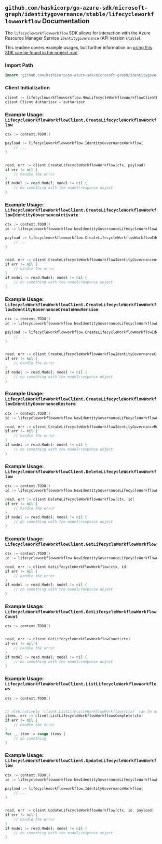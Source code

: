 
## `github.com/hashicorp/go-azure-sdk/microsoft-graph/identitygovernance/stable/lifecycleworkflowworkflow` Documentation

The `lifecycleworkflowworkflow` SDK allows for interaction with the Azure Resource Manager Service `identitygovernance` (API Version `stable`).

This readme covers example usages, but further information on [using this SDK can be found in the project root](https://github.com/hashicorp/go-azure-sdk/tree/main/docs).

### Import Path

```go
import "github.com/hashicorp/go-azure-sdk/microsoft-graph/identitygovernance/stable/lifecycleworkflowworkflow"
```


### Client Initialization

```go
client := lifecycleworkflowworkflow.NewLifecycleWorkflowWorkflowClientWithBaseURI("https://management.azure.com")
client.Client.Authorizer = authorizer
```


### Example Usage: `LifecycleWorkflowWorkflowClient.CreateLifecycleWorkflowWorkflow`

```go
ctx := context.TODO()

payload := lifecycleworkflowworkflow.IdentityGovernanceWorkflow{
	// ...
}


read, err := client.CreateLifecycleWorkflowWorkflow(ctx, payload)
if err != nil {
	// handle the error
}
if model := read.Model; model != nil {
	// do something with the model/response object
}
```


### Example Usage: `LifecycleWorkflowWorkflowClient.CreateLifecycleWorkflowWorkflowIdentityGovernanceActivate`

```go
ctx := context.TODO()
id := lifecycleworkflowworkflow.NewIdentityGovernanceLifecycleWorkflowWorkflowID("workflowIdValue")

payload := lifecycleworkflowworkflow.CreateLifecycleWorkflowWorkflowIdentityGovernanceActivateRequest{
	// ...
}


read, err := client.CreateLifecycleWorkflowWorkflowIdentityGovernanceActivate(ctx, id, payload)
if err != nil {
	// handle the error
}
if model := read.Model; model != nil {
	// do something with the model/response object
}
```


### Example Usage: `LifecycleWorkflowWorkflowClient.CreateLifecycleWorkflowWorkflowIdentityGovernanceCreateNewVersion`

```go
ctx := context.TODO()
id := lifecycleworkflowworkflow.NewIdentityGovernanceLifecycleWorkflowWorkflowID("workflowIdValue")

payload := lifecycleworkflowworkflow.CreateLifecycleWorkflowWorkflowIdentityGovernanceCreateNewVersionRequest{
	// ...
}


read, err := client.CreateLifecycleWorkflowWorkflowIdentityGovernanceCreateNewVersion(ctx, id, payload)
if err != nil {
	// handle the error
}
if model := read.Model; model != nil {
	// do something with the model/response object
}
```


### Example Usage: `LifecycleWorkflowWorkflowClient.CreateLifecycleWorkflowWorkflowIdentityGovernanceRestore`

```go
ctx := context.TODO()
id := lifecycleworkflowworkflow.NewIdentityGovernanceLifecycleWorkflowWorkflowID("workflowIdValue")

read, err := client.CreateLifecycleWorkflowWorkflowIdentityGovernanceRestore(ctx, id)
if err != nil {
	// handle the error
}
if model := read.Model; model != nil {
	// do something with the model/response object
}
```


### Example Usage: `LifecycleWorkflowWorkflowClient.DeleteLifecycleWorkflowWorkflow`

```go
ctx := context.TODO()
id := lifecycleworkflowworkflow.NewIdentityGovernanceLifecycleWorkflowWorkflowID("workflowIdValue")

read, err := client.DeleteLifecycleWorkflowWorkflow(ctx, id)
if err != nil {
	// handle the error
}
if model := read.Model; model != nil {
	// do something with the model/response object
}
```


### Example Usage: `LifecycleWorkflowWorkflowClient.GetLifecycleWorkflowWorkflow`

```go
ctx := context.TODO()
id := lifecycleworkflowworkflow.NewIdentityGovernanceLifecycleWorkflowWorkflowID("workflowIdValue")

read, err := client.GetLifecycleWorkflowWorkflow(ctx, id)
if err != nil {
	// handle the error
}
if model := read.Model; model != nil {
	// do something with the model/response object
}
```


### Example Usage: `LifecycleWorkflowWorkflowClient.GetLifecycleWorkflowWorkflowCount`

```go
ctx := context.TODO()


read, err := client.GetLifecycleWorkflowWorkflowCount(ctx)
if err != nil {
	// handle the error
}
if model := read.Model; model != nil {
	// do something with the model/response object
}
```


### Example Usage: `LifecycleWorkflowWorkflowClient.ListLifecycleWorkflowWorkflows`

```go
ctx := context.TODO()


// alternatively `client.ListLifecycleWorkflowWorkflows(ctx)` can be used to do batched pagination
items, err := client.ListLifecycleWorkflowWorkflowsComplete(ctx)
if err != nil {
	// handle the error
}
for _, item := range items {
	// do something
}
```


### Example Usage: `LifecycleWorkflowWorkflowClient.UpdateLifecycleWorkflowWorkflow`

```go
ctx := context.TODO()
id := lifecycleworkflowworkflow.NewIdentityGovernanceLifecycleWorkflowWorkflowID("workflowIdValue")

payload := lifecycleworkflowworkflow.IdentityGovernanceWorkflow{
	// ...
}


read, err := client.UpdateLifecycleWorkflowWorkflow(ctx, id, payload)
if err != nil {
	// handle the error
}
if model := read.Model; model != nil {
	// do something with the model/response object
}
```
